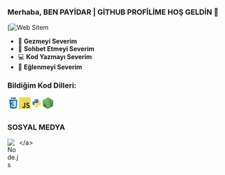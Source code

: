 ### Merhaba, BEN PAYİDAR | GİTHUB PROFİLİME HOŞ GELDİN 👋

[![Web Sitem](http://payidarkadir.glitch.me)

- 🌙 **Gezmeyi Severim**
- 🌸 **Sohbet Etmeyi Severim**
- 💻 **Kod Yazmayı Severim**
- 🥅 **Eğlenmeyi Severim**

### Bildiğim Kod Dilleri:

[<mg align="left" alt="HTML5" width="26px" src="https://raw.githubusercontent.com/github/explore/80688e429a7d4ef2fca1e82350fe8e3517d3494d/topics/html/html.png" />]("https://instagram.com/06kadirx")
[<img align="left" alt="CSS3" width="26px" src="https://raw.githubusercontent.com/github/explore/80688e429a7d4ef2fca1e82350fe8e3517d3494d/topics/css/css.png" />]("https://instagram.com/06kadirx")
[<img align="left" alt="JavaScript" width="26px" src="https://raw.githubusercontent.com/github/explore/80688e429a7d4ef2fca1e82350fe8e3517d3494d/topics/javascript/javascript.png" />]("https://instagram.com/06kadirx")
[<img align="left" alt="Python" width="26px" src="https://raw.githubusercontent.com/github/explore/80688e429a7d4ef2fca1e82350fe8e3517d3494d/topics/python/python.png" />]("https://instagram.com/06kadirx")
[<img align="left" alt="Node.js" width="26px" src="https://raw.githubusercontent.com/github/explore/80688e429a7d4ef2fca1e82350fe8e3517d3494d/topics/nodejs/nodejs.png" />]("https://instagram.com/06kadirx")

<br />
<br />


### SOSYAL MEDYA 


<a href="https://instagram.com/06kadirx">[<img align="left" alt="Node.js" width="26px" src="https://lh3.googleusercontent.com/proxy/kvgOFsSjMMndvx4mAgUo7fb_lBaaAe8b6ygIPybiy0GwNrINZwYr9PFUZ2EtzqQA7BA8NFp7s7qQsewhLkf5rFU202kcAV8vPqeeTpmrOPxuVHc4sNXUvF2VZS0chGSkF_Z370VT" />]("https://instagram.com/06kadirx")</a>
